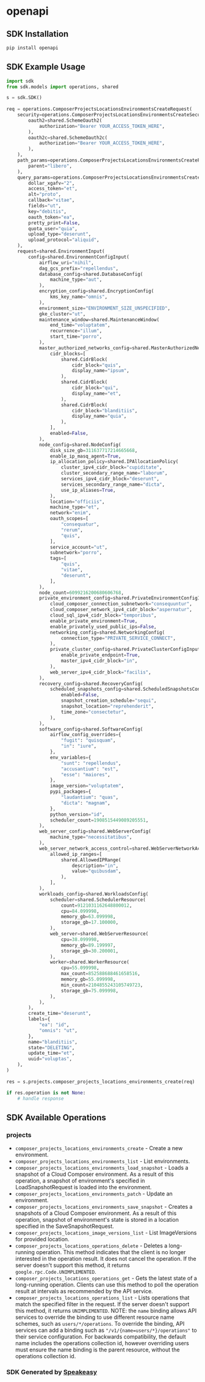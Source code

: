 # openapi

<!-- Start SDK Installation -->
## SDK Installation

```bash
pip install openapi
```
<!-- End SDK Installation -->

## SDK Example Usage
<!-- Start SDK Example Usage -->
```python
import sdk
from sdk.models import operations, shared

s = sdk.SDK()
    
req = operations.ComposerProjectsLocationsEnvironmentsCreateRequest(
    security=operations.ComposerProjectsLocationsEnvironmentsCreateSecurity(
        oauth2=shared.SchemeOauth2(
            authorization="Bearer YOUR_ACCESS_TOKEN_HERE",
        ),
        oauth2c=shared.SchemeOauth2c(
            authorization="Bearer YOUR_ACCESS_TOKEN_HERE",
        ),
    ),
    path_params=operations.ComposerProjectsLocationsEnvironmentsCreatePathParams(
        parent="libero",
    ),
    query_params=operations.ComposerProjectsLocationsEnvironmentsCreateQueryParams(
        dollar_xgafv="2",
        access_token="et",
        alt="proto",
        callback="vitae",
        fields="ut",
        key="debitis",
        oauth_token="ea",
        pretty_print=False,
        quota_user="quia",
        upload_type="deserunt",
        upload_protocol="aliquid",
    ),
    request=shared.EnvironmentInput(
        config=shared.EnvironmentConfigInput(
            airflow_uri="nihil",
            dag_gcs_prefix="repellendus",
            database_config=shared.DatabaseConfig(
                machine_type="aut",
            ),
            encryption_config=shared.EncryptionConfig(
                kms_key_name="omnis",
            ),
            environment_size="ENVIRONMENT_SIZE_UNSPECIFIED",
            gke_cluster="ut",
            maintenance_window=shared.MaintenanceWindow(
                end_time="voluptatem",
                recurrence="illum",
                start_time="porro",
            ),
            master_authorized_networks_config=shared.MasterAuthorizedNetworksConfig(
                cidr_blocks=[
                    shared.CidrBlock(
                        cidr_block="quis",
                        display_name="ipsum",
                    ),
                    shared.CidrBlock(
                        cidr_block="qui",
                        display_name="et",
                    ),
                    shared.CidrBlock(
                        cidr_block="blanditiis",
                        display_name="quia",
                    ),
                ],
                enabled=False,
            ),
            node_config=shared.NodeConfig(
                disk_size_gb=311637717214665668,
                enable_ip_masq_agent=True,
                ip_allocation_policy=shared.IPAllocationPolicy(
                    cluster_ipv4_cidr_block="cupiditate",
                    cluster_secondary_range_name="laborum",
                    services_ipv4_cidr_block="deserunt",
                    services_secondary_range_name="dicta",
                    use_ip_aliases=True,
                ),
                location="officiis",
                machine_type="et",
                network="enim",
                oauth_scopes=[
                    "consequatur",
                    "rerum",
                    "quis",
                ],
                service_account="ut",
                subnetwork="porro",
                tags=[
                    "quis",
                    "vitae",
                    "deserunt",
                ],
            ),
            node_count=6099216200680606768,
            private_environment_config=shared.PrivateEnvironmentConfigInput(
                cloud_composer_connection_subnetwork="consequuntur",
                cloud_composer_network_ipv4_cidr_block="aspernatur",
                cloud_sql_ipv4_cidr_block="temporibus",
                enable_private_environment=True,
                enable_privately_used_public_ips=False,
                networking_config=shared.NetworkingConfig(
                    connection_type="PRIVATE_SERVICE_CONNECT",
                ),
                private_cluster_config=shared.PrivateClusterConfigInput(
                    enable_private_endpoint=True,
                    master_ipv4_cidr_block="in",
                ),
                web_server_ipv4_cidr_block="facilis",
            ),
            recovery_config=shared.RecoveryConfig(
                scheduled_snapshots_config=shared.ScheduledSnapshotsConfig(
                    enabled=False,
                    snapshot_creation_schedule="sequi",
                    snapshot_location="reprehenderit",
                    time_zone="consectetur",
                ),
            ),
            software_config=shared.SoftwareConfig(
                airflow_config_overrides={
                    "fugit": "quisquam",
                    "in": "iure",
                },
                env_variables={
                    "sunt": "repellendus",
                    "accusantium": "est",
                    "esse": "maiores",
                },
                image_version="voluptatem",
                pypi_packages={
                    "laudantium": "quas",
                    "dicta": "magnam",
                },
                python_version="id",
                scheduler_count=1908515449089205551,
            ),
            web_server_config=shared.WebServerConfig(
                machine_type="necessitatibus",
            ),
            web_server_network_access_control=shared.WebServerNetworkAccessControl(
                allowed_ip_ranges=[
                    shared.AllowedIPRange(
                        description="in",
                        value="quibusdam",
                    ),
                ],
            ),
            workloads_config=shared.WorkloadsConfig(
                scheduler=shared.SchedulerResource(
                    count=9121031162648800012,
                    cpu=84.099998,
                    memory_gb=63.099998,
                    storage_gb=17.100000,
                ),
                web_server=shared.WebServerResource(
                    cpu=38.099998,
                    memory_gb=89.199997,
                    storage_gb=30.200001,
                ),
                worker=shared.WorkerResource(
                    cpu=55.099998,
                    max_count=852588688461658516,
                    memory_gb=55.099998,
                    min_count=2104855243105749723,
                    storage_gb=75.099998,
                ),
            ),
        ),
        create_time="deserunt",
        labels={
            "ea": "id",
            "omnis": "ut",
        },
        name="blanditiis",
        state="DELETING",
        update_time="et",
        uuid="voluptas",
    ),
)
    
res = s.projects.composer_projects_locations_environments_create(req)

if res.operation is not None:
    # handle response
```
<!-- End SDK Example Usage -->

<!-- Start SDK Available Operations -->
## SDK Available Operations

### projects

* `composer_projects_locations_environments_create` - Create a new environment.
* `composer_projects_locations_environments_list` - List environments.
* `composer_projects_locations_environments_load_snapshot` - Loads a snapshot of a Cloud Composer environment. As a result of this operation, a snapshot of environment's specified in LoadSnapshotRequest is loaded into the environment.
* `composer_projects_locations_environments_patch` - Update an environment.
* `composer_projects_locations_environments_save_snapshot` - Creates a snapshots of a Cloud Composer environment. As a result of this operation, snapshot of environment's state is stored in a location specified in the SaveSnapshotRequest.
* `composer_projects_locations_image_versions_list` - List ImageVersions for provided location.
* `composer_projects_locations_operations_delete` - Deletes a long-running operation. This method indicates that the client is no longer interested in the operation result. It does not cancel the operation. If the server doesn't support this method, it returns `google.rpc.Code.UNIMPLEMENTED`.
* `composer_projects_locations_operations_get` - Gets the latest state of a long-running operation. Clients can use this method to poll the operation result at intervals as recommended by the API service.
* `composer_projects_locations_operations_list` - Lists operations that match the specified filter in the request. If the server doesn't support this method, it returns `UNIMPLEMENTED`. NOTE: the `name` binding allows API services to override the binding to use different resource name schemes, such as `users/*/operations`. To override the binding, API services can add a binding such as `"/v1/{name=users/*}/operations"` to their service configuration. For backwards compatibility, the default name includes the operations collection id, however overriding users must ensure the name binding is the parent resource, without the operations collection id.

<!-- End SDK Available Operations -->

### SDK Generated by [Speakeasy](https://docs.speakeasyapi.dev/docs/using-speakeasy/client-sdks)
